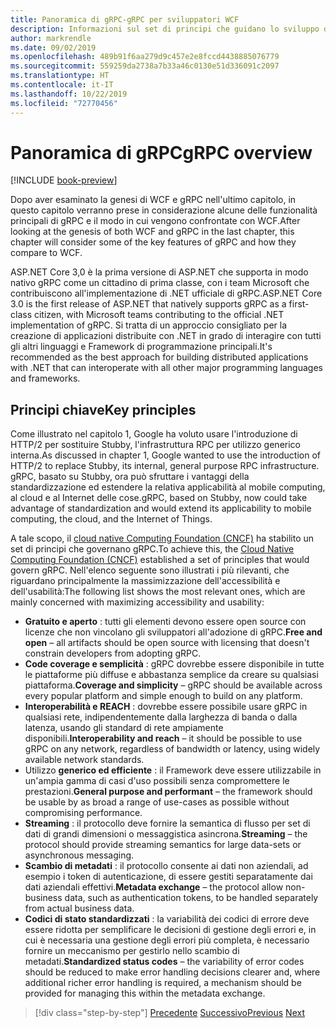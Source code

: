 ```yaml
---
title: Panoramica di gRPC-gRPC per sviluppatori WCF
description: Informazioni sul set di principi che guidano lo sviluppo di gRPC.
author: markrendle
ms.date: 09/02/2019
ms.openlocfilehash: 489b91f6aa279d9c457e2e8fccd4438885076779
ms.sourcegitcommit: 559259da2738a7b33a46c0130e51d336091c2097
ms.translationtype: HT
ms.contentlocale: it-IT
ms.lasthandoff: 10/22/2019
ms.locfileid: "72770456"
---
```

# <a name="grpc-overview"></a><span data-ttu-id="e1228-103">Panoramica di gRPC</span><span class="sxs-lookup"><span data-stu-id="e1228-103">gRPC overview</span></span>

[!INCLUDE [book-preview](../../../includes/book-preview.md)]

<span data-ttu-id="e1228-104">Dopo aver esaminato la genesi di WCF e gRPC nell'ultimo capitolo, in questo capitolo verranno prese in considerazione alcune delle funzionalità principali di gRPC e il modo in cui vengono confrontate con WCF.</span><span class="sxs-lookup"><span data-stu-id="e1228-104">After looking at the genesis of both WCF and gRPC in the last chapter, this chapter will consider some of the key features of gRPC and how they compare to WCF.</span></span>

<span data-ttu-id="e1228-105">ASP.NET Core 3,0 è la prima versione di ASP.NET che supporta in modo nativo gRPC come un cittadino di prima classe, con i team Microsoft che contribuiscono all'implementazione di .NET ufficiale di gRPC.</span><span class="sxs-lookup"><span data-stu-id="e1228-105">ASP.NET Core 3.0 is the first release of ASP.NET that natively supports gRPC as a first-class citizen, with Microsoft teams contributing to the official .NET implementation of gRPC.</span></span> <span data-ttu-id="e1228-106">Si tratta di un approccio consigliato per la creazione di applicazioni distribuite con .NET in grado di interagire con tutti gli altri linguaggi e Framework di programmazione principali.</span><span class="sxs-lookup"><span data-stu-id="e1228-106">It's recommended as the best approach for building distributed applications with .NET that can interoperate with all other major programming languages and frameworks.</span></span>

## <a name="key-principles"></a><span data-ttu-id="e1228-107">Principi chiave</span><span class="sxs-lookup"><span data-stu-id="e1228-107">Key principles</span></span>

<span data-ttu-id="e1228-108">Come illustrato nel capitolo 1, Google ha voluto usare l'introduzione di HTTP/2 per sostituire Stubby, l'infrastruttura RPC per utilizzo generico interna.</span><span class="sxs-lookup"><span data-stu-id="e1228-108">As discussed in chapter 1, Google wanted to use the introduction of HTTP/2 to replace Stubby, its internal, general purpose RPC infrastructure.</span></span> <span data-ttu-id="e1228-109">gRPC, basato su Stubby, ora può sfruttare i vantaggi della standardizzazione ed estendere la relativa applicabilità al mobile computing, al cloud e al Internet delle cose.</span><span class="sxs-lookup"><span data-stu-id="e1228-109">gRPC, based on Stubby, now could take advantage of standardization and would extend its applicability to mobile computing, the cloud, and the Internet of Things.</span></span>

<span data-ttu-id="e1228-110">A tale scopo, il [cloud native Computing Foundation (CNCF)](https://www.cncf.io/) ha stabilito un set di principi che governano gRPC.</span><span class="sxs-lookup"><span data-stu-id="e1228-110">To achieve this, the [Cloud Native Computing Foundation (CNCF)](https://www.cncf.io/) established a set of principles that would govern gRPC.</span></span> <span data-ttu-id="e1228-111">Nell'elenco seguente sono illustrati i più rilevanti, che riguardano principalmente la massimizzazione dell'accessibilità e dell'usabilità:</span><span class="sxs-lookup"><span data-stu-id="e1228-111">The following list shows the most relevant ones, which are mainly concerned with maximizing accessibility and usability:</span></span>

- <span data-ttu-id="e1228-112">**Gratuito e aperto** : tutti gli elementi devono essere open source con licenze che non vincolano gli sviluppatori all'adozione di gRPC.</span><span class="sxs-lookup"><span data-stu-id="e1228-112">**Free and open** – all artifacts should be open source with licensing that doesn't constrain developers from adopting gRPC.</span></span>
- <span data-ttu-id="e1228-113">**Code coverage e semplicità** : gRPC dovrebbe essere disponibile in tutte le piattaforme più diffuse e abbastanza semplice da creare su qualsiasi piattaforma.</span><span class="sxs-lookup"><span data-stu-id="e1228-113">**Coverage and simplicity** – gRPC should be available across every popular platform and simple enough to build on any platform.</span></span>
- <span data-ttu-id="e1228-114">**Interoperabilità e REACH** : dovrebbe essere possibile usare gRPC in qualsiasi rete, indipendentemente dalla larghezza di banda o dalla latenza, usando gli standard di rete ampiamente disponibili.</span><span class="sxs-lookup"><span data-stu-id="e1228-114">**Interoperability and reach** – it should be possible to use gRPC on any network, regardless of bandwidth or latency, using widely available network standards.</span></span>
- <span data-ttu-id="e1228-115">Utilizzo **generico ed efficiente** : il Framework deve essere utilizzabile in un'ampia gamma di casi d'uso possibili senza compromettere le prestazioni.</span><span class="sxs-lookup"><span data-stu-id="e1228-115">**General purpose and performant** – the framework should be usable by as broad a range of use-cases as possible without compromising performance.</span></span>
- <span data-ttu-id="e1228-116">**Streaming** : il protocollo deve fornire la semantica di flusso per set di dati di grandi dimensioni o messaggistica asincrona.</span><span class="sxs-lookup"><span data-stu-id="e1228-116">**Streaming** – the protocol should provide streaming semantics for large data-sets or asynchronous messaging.</span></span>
- <span data-ttu-id="e1228-117">**Scambio di metadati** : il protocollo consente ai dati non aziendali, ad esempio i token di autenticazione, di essere gestiti separatamente dai dati aziendali effettivi.</span><span class="sxs-lookup"><span data-stu-id="e1228-117">**Metadata exchange** – the protocol allow non-business data, such as authentication tokens, to be handled separately from actual business data.</span></span>
- <span data-ttu-id="e1228-118">**Codici di stato standardizzati** : la variabilità dei codici di errore deve essere ridotta per semplificare le decisioni di gestione degli errori e, in cui è necessaria una gestione degli errori più completa, è necessario fornire un meccanismo per gestirlo nello scambio di metadati.</span><span class="sxs-lookup"><span data-stu-id="e1228-118">**Standardized status codes** – the variability of error codes should be reduced to make error handling decisions clearer and, where additional richer error handling is required, a mechanism should be provided for managing this within the metadata exchange.</span></span>

>[!div class="step-by-step"]
><span data-ttu-id="e1228-119">[Precedente](introduction.md)
>[Successivo](approach.md)</span><span class="sxs-lookup"><span data-stu-id="e1228-119">[Previous](introduction.md)
[Next](approach.md)</span></span>

